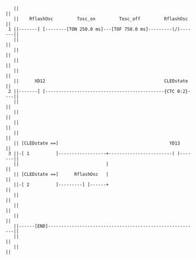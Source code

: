  
 
       ||                                                                    ||
       ||    RflashOsc         Tosc_on         Tosc_off         RflashOsc    ||
     1 ||-------] [--------[TON 250.0 ms]---[TOF 750.0 ms]---------(/)-------||
       ||                                                                    ||
       ||                                                                    ||
       ||                                                                    ||
       ||                                                                    ||
       ||      XD12                                             CLEDstate    ||
     2 ||-------] [---------------------------------------------{CTC 0:2}----||
       ||                                                                    ||
       ||                                                                    ||
       ||                                                                    ||
       ||                                                                    ||
       || [CLEDstate ==]                                          YD13       ||
     3 ||-[ 1          ]------------------+------------------------( )-------||
       ||                                 |                                  ||
       || [CLEDstate ==]      RflashOsc   |                                  ||
       ||-[ 2          ]---------] [------+                                  ||
       ||                                                                    ||
       ||                                                                    ||
       ||                                                                    ||
       ||------[END]---------------------------------------------------------||
       ||                                                                    ||
       ||                                                                    ||
  
